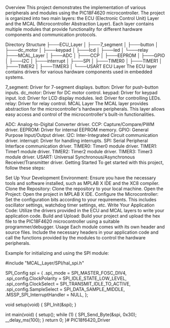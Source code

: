 Overview
This project demonstrates the implementation of various peripherals and modules using the PIC18F4620 microcontroller. The project is organized into two main layers: the ECU (Electronic Control Unit) Layer and the MCAL (Microcontroller Abstraction Layer). Each layer contains multiple modules that provide functionality for different hardware components and communication protocols.

Directory Structure
├───ECU_Layer
│   ├───7_segment
│   ├───button
│   ├───dc_motor
│   ├───keypad
│   ├───lcd
│   ├───led
│   └───relay
├───MCAL_Layer
│   ├───ADC
│   ├───CCP
│   ├───EEPROM
│   ├───GPIO
│   ├───I2C
│   ├───interrupt
│   ├───SPI
│   ├───TIMER0
│   ├───TIMER1
│   ├───TIMER2
│   ├───TIMER3
│   └───USART
ECU Layer
The ECU layer contains drivers for various hardware components used in embedded systems.

7_segment: Driver for 7-segment displays.
button: Driver for push-button inputs.
dc_motor: Driver for DC motor control.
keypad: Driver for keypad input.
lcd: Driver for LCD display modules.
led: Driver for controlling LEDs.
relay: Driver for relay control.
MCAL Layer
The MCAL layer provides abstraction for the microcontroller's hardware peripherals. This layer allows easy access and control of the microcontroller's built-in functionalities.

ADC: Analog-to-Digital Converter driver.
CCP: Capture/Compare/PWM driver.
EEPROM: Driver for internal EEPROM memory.
GPIO: General Purpose Input/Output driver.
I2C: Inter-Integrated Circuit communication driver.
interrupt: Driver for handling interrupts.
SPI: Serial Peripheral Interface communication driver.
TIMER0: Timer0 module driver.
TIMER1: Timer1 module driver.
TIMER2: Timer2 module driver.
TIMER3: Timer3 module driver.
USART: Universal Synchronous/Asynchronous Receiver/Transmitter driver.
Getting Started
To get started with this project, follow these steps:

Set Up Your Development Environment: Ensure you have the necessary tools and software installed, such as MPLAB X IDE and the XC8 compiler.
Clone the Repository: Clone the repository to your local machine.
Open the Project: Open the project in MPLAB X IDE.
Configure the Microcontroller: Set the configuration bits according to your requirements. This includes oscillator settings, watchdog timer settings, etc.
Write Your Application Code: Utilize the drivers provided in the ECU and MCAL layers to write your application code.
Build and Upload: Build your project and upload the hex file to the PIC18F4620 microcontroller using a suitable programmer/debugger.
Usage
Each module comes with its own header and source files. Include the necessary headers in your application code and call the functions provided by the modules to control the hardware peripherals.

Example for initializing and using the SPI module:

#include "MCAL_Layer/SPI/hal_spi.h"

SPI_Config spi = {
    .spi_mode = SPI_MASTER_FOSC_DIV4,
    .spi_config.ClockPolarity = SPI_IDLE_STATE_LOW_LEVEL,
    .spi_config.ClockSelect = SPI_TRANSMIT_IDLE_TO_ACTIVE,
    .spi_config.SampleSelect = SPI_DATA_SAMPLE_MIDDLE,
    .MSSP_SPI_InterruptHandler = NULL,
};

void setup(void) {
    SPI_Init(&spi);
}

int main(void) {
    setup();
    while (1) {
        SPI_Send_Byte(&spi, 0x30);
        __delay_ms(100);
    }
    return 0;
}# PIC18f6420_Driver
